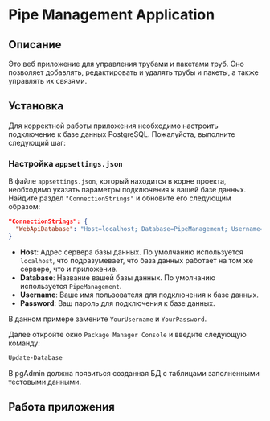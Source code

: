 # Pipe Management Application

## Описание

Это веб приложение для управления трубами и пакетами труб. Оно позволяет добавлять, редактировать и удалять трубы и пакеты, а также управлять их связями.

## Установка

Для корректной работы приложения необходимо настроить подключение к базе данных PostgreSQL. Пожалуйста, выполните следующий шаг:

### Настройка `appsettings.json`

В файле `appsettings.json`, который находится в корне проекта, необходимо указать параметры подключения к вашей базе данных. Найдите раздел `"ConnectionStrings"` и обновите его следующим образом:

```json
"ConnectionStrings": {
  "WebApiDatabase": "Host=localhost; Database=PipeManagement; Username=YourUsername; Password=YourPassword"
}
```

- **Host**: Адрес сервера базы данных. По умолчанию используется `localhost`, что подразумевает, что база данных работает на том же сервере, что и приложение.
- **Database**: Название вашей базы данных. По умолчанию используется `PipeManagement`.
- **Username**: Ваше имя пользователя для подключения к базе данных.
- **Password**: Ваш пароль для подключения к базе данных.

В данном примере замените `YourUsername` и `YourPassword`.

Далее откройте окно `Package Manager Console` и введите следующую команду:
```bash
Update-Database
```

В pgAdmin должна появиться созданная БД с таблицами заполненными тестовыми данными.
## Работа приложения
